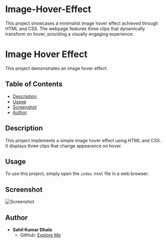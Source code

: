 # Image-Hover-Effect
This project showcases a minimalist image hover effect achieved through HTML and CSS. The webpage features three clips that dynamically transform on hover, providing a visually engaging experience.
# Image Hover Effect

This project demonstrates an image hover effect.

## Table of Contents

- [Description](#description)
- [Usage](#usage)
- [Screenshot](#screenshot)
- [Author](#author)

## Description

This project implements a simple image hover effect using HTML and CSS. It displays three clips that change appearance on hover.

## Usage

To use this project, simply open the `index.html` file in a web browser.

## Screenshot

![Screenshot](screenshot.png)

## Author

- **Sahil Kumar Dhala**
  - GitHub: [Explore Me](https://github.com/sahilkumardhala)
